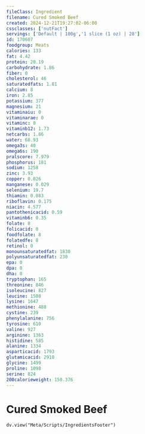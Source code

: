 ```yaml
---
fileClass: Ingredient
filename: Cured Smoked Beef
created: 2024-12-21T19:27:02-06:00
cssclasses: ['nutFact']
servings: ['Default | 100g','1 slice (1 oz) | 28']
id: 170607
foodgroup: Meats
calories: 133
fat: 4.42
protein: 20.19
carbohydrate: 1.86
fiber: 0
cholesterol: 46
saturatedfats: 1.81
calcium: 8
iron: 2.85
potassium: 377
magnesium: 21
vitaminaiu: 0
vitaminarae: 0
vitaminc: 0
vitaminb12: 1.73
netcarbs: 1.86
water: 68.93
omega3s: 40
omega6s: 190
pralscore: 7.979
phosphorus: 181
sodium: 1258
zinc: 3.93
copper: 0.026
manganese: 0.029
selenium: 19.7
thiamin: 0.083
riboflavin: 0.175
niacin: 4.577
pantothenicacid: 0.59
vitaminb6: 0.35
folate: 8
folicacid: 0
foodfolate: 8
folatedfe: 8
retinol: 0
monounsaturatedfat: 1830
polyunsaturatedfat: 230
epa: 0
dpa: 0
dha: 0
tryptophan: 165
threonine: 846
isoleucine: 827
leucine: 1508
lysine: 1647
methionine: 488
cystine: 239
phenylalanine: 756
tyrosine: 610
valine: 927
arginine: 1363
histidine: 585
alanine: 1334
asparticacid: 1793
glutamicacid: 2910
glycine: 1499
proline: 1098
serine: 824
200calorieweight: 150.376
---
```


# Cured Smoked Beef

```dataviewjs
dv.view("Meta/Scripts/IngredientsFooter")
```
